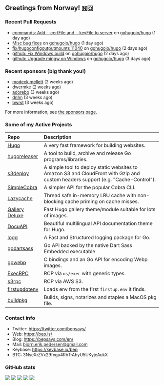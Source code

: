 ## Greetings from Norway! 🇳🇴

### Recent Pull Requests

- [commands: Add --certFile and --keyFile to server](https://github.com/gohugoio/hugo/pull/11065) on [gohugoio/hugo](https://github.com/gohugoio/hugo) (1 day ago)
- [Misc bug fixes](https://github.com/gohugoio/hugo/pull/11063) on [gohugoio/hugo](https://github.com/gohugoio/hugo) (1 day ago)
- [fix/hugoconfigoutputmounts 11040](https://github.com/gohugoio/hugo/pull/11058) on [gohugoio/hugo](https://github.com/gohugoio/hugo) (2 days ago)
- [github: Fix Windows build](https://github.com/gohugoio/hugo/pull/11056) on [gohugoio/hugo](https://github.com/gohugoio/hugo) (2 days ago)
- [github: Upgrade mingw on Windows](https://github.com/gohugoio/hugo/pull/11053) on [gohugoio/hugo](https://github.com/gohugoio/hugo) (3 days ago)

### Recent sponsors (big thank you!)

- [modeckimellett](https://github.com/modeckimellett) (2 weeks ago)
- [dwermke](https://github.com/dwermke) (2 weeks ago)
- [adorebo](https://github.com/adorebo) (3 weeks ago)
- [dnhn](https://github.com/dnhn) (3 weeks ago)
- [bwrst](https://github.com/bwrst) (3 weeks ago)

For more information, see [the sponsors page](https://github.com/sponsors/bep/).

### Some of my Active Projects

| Repo  | Description |
| :---------------------------------------- | :------------------------------------------- |
| [Hugo](https://github.com/gohugoio/hugo)|A very fast framework for building websites. |
| [hugoreleaser](https://github.com/gohugoio/hugoreleaser)| A tool to build, archive and release Go programs/libraries.  |
| [s3deploy](https://github.com/bep/s3deploy)| A simple tool to deploy static websites to Amazon S3 and CloudFront with Gzip and custom headers support (e.g. "Cache-Control").|
| [SimpleCobra](https://github.com/bep/simplecobra)|A simpler API for the popular Cobra CLI.|
| [Lazycache](https://github.com/bep/lazycache)| Thread safe in-memory LRU cache with non-blocking cache priming on cache misses.  |
| [Gallery Deluxe](https://github.com/bep/gallerydeluxe)|Fast Hugo gallery theme/module suitable for lots of images.  |
| [DocuAPI](https://github.com/bep/docuapi)| Beautiful multilingual API documentation theme for Hugo.  |
| [logg](https://github.com/bep/logg)| A Fast and Structured logging package for Go.  |
| [godartsass](https://github.com/bep/godartsass)| Go API backed by the native Dart Sass Embedded executable. |
| [gowebp](https://github.com/bep/gowebp)|C bindings and an Go API for encoding Webp images. |
| [ExecRPC](https://github.com/bep/execrpc)|RCP via `os/exec` with generic types.  |
| [s3rpc](https://github.com/bep/s3rpc)|RCP via AWS S3.|
| [firstupdotenv](https://github.com/bep/firstupdotenv)|Loads env from the first `firstup.env` it finds. |
| [buildpkg](https://github.com/bep/buildpkg)| Builds, signs, notarizes and staples a MacOS pkg file. |

### Contact info
- Twitter: https://twitter.com/bepsays/
- Web: https://bep.is/
- Blog: https://bepsays.com/en/
- Mail: bjorn.erik.pedersen@gmail.com
- Keybase: https://keybase.io/bep
- BTC: 3NseXrZVx29fxgu4RbTrAhyU5UKyjeAukX


### GitHub stats

![](https://github-profile-summary-cards.vercel.app/api/cards/profile-details?username=bep&theme=github)
![](https://github-profile-summary-cards.vercel.app/api/cards/repos-per-language?username=bep&theme=github)
![](https://github-profile-summary-cards.vercel.app/api/cards/most-commit-language?username=bep&theme=github)
![](https://github-profile-summary-cards.vercel.app/api/cards/stats?username=bep&theme=github)
![](https://github-profile-summary-cards.vercel.app/api/cards/productive-time?username=bep&theme=github)
